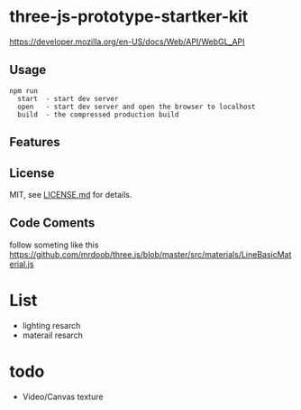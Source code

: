 # three-js-prototype-startker-kit

https://developer.mozilla.org/en-US/docs/Web/API/WebGL_API

## Usage

```
npm run
  start  - start dev server
  open   - start dev server and open the browser to localhost
  build  - the compressed production build
```

## Features

## License

MIT, see [LICENSE.md](http://github.com/mattdesl/budo-gulp-starter/blob/master/LICENSE.md) for details.

## Code Coments

follow someting like this https://github.com/mrdoob/three.js/blob/master/src/materials/LineBasicMaterial.js

# List

- lighting resarch
- materail resarch


# todo

- Video/Canvas texture
